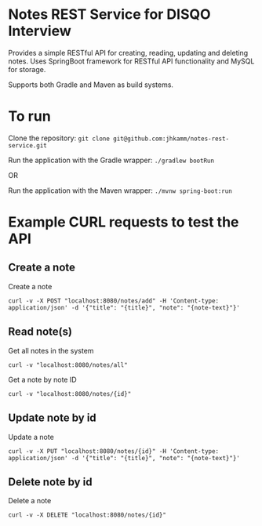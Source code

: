 # Notes REST Service for DISQO Interview
Provides a simple RESTful API for creating, reading, updating and deleting notes.
Uses SpringBoot framework for RESTful API functionality and MySQL for storage.

Supports both Gradle and Maven as build systems.

# To run
Clone the repository:
`git clone git@github.com:jhkamm/notes-rest-service.git`

Run the application with the Gradle wrapper:
`./gradlew bootRun`

OR

Run the application with the Maven wrapper:
`./mvnw spring-boot:run`

# Example CURL requests to test the API
## Create a note
Create a note

`curl -v -X POST "localhost:8080/notes/add" -H 'Content-type: application/json' -d '{"title": "{title}", "note": "{note-text}"}'`
## Read note(s)
Get all notes in the system

`curl -v "localhost:8080/notes/all"`

Get a note by note ID

`curl -v "localhost:8080/notes/{id}"`

## Update note by id
Update a note

`curl -v -X PUT "localhost:8080/notes/{id}" -H 'Content-type: application/json' -d '{"title": "{title}", "note": "{note-text}"}'`

## Delete note by id
Delete a note

`curl -v -X DELETE "localhost:8080/notes/{id}"`
